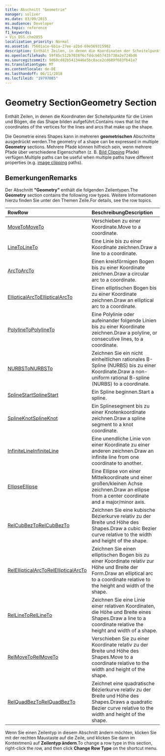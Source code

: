 ```yaml
---
title: Abschnitt "Geometrie"
manager: soliver
ms.date: 03/09/2015
ms.audience: Developer
ms.topic: reference
f1_keywords:
- Vis_DSS.chm2055
localization_priority: Normal
ms.assetid: 75601a1e-6b1a-27ee-a2bd-69e569315982
description: Enthält Zeilen, in denen die Koordinaten der Scheitelpunkte für die Linien und Bögen, die das Shape bilden aufgeführt.
ms.openlocfilehash: 59f85c512b7038f6cfddcb657435730a2e724bd6
ms.sourcegitcommit: 9d60cd82b5413446e5bc8ace2cd689f683fb41a7
ms.translationtype: MT
ms.contentlocale: de-DE
ms.lasthandoff: 06/11/2018
ms.locfileid: "19797085"
---
```

# <a name="geometry-section"></a><span data-ttu-id="6ee2c-103">Geometry Section</span><span class="sxs-lookup"><span data-stu-id="6ee2c-103">Geometry Section</span></span>

<span data-ttu-id="6ee2c-104">Enthält Zeilen, in denen die Koordinaten der Scheitelpunkte für die Linien und Bögen, die das Shape bilden aufgeführt.</span><span class="sxs-lookup"><span data-stu-id="6ee2c-104">Contains rows that list the coordinates of the vertices for the lines and arcs that make up the shape.</span></span> 
  
<span data-ttu-id="6ee2c-105">Die Geometrie eines Shapes kann in mehreren **geometrischen** Abschnitte ausgedrückt werden.</span><span class="sxs-lookup"><span data-stu-id="6ee2c-105">The geometry of a shape can be expressed in multiple **Geometry** sections.</span></span> <span data-ttu-id="6ee2c-106">Mehrere Pfade können hilfreich sein, wenn mehrere Pfade über verschiedene Eigenschaften (z. B. [Bild Clipping](clippingpath-cell-foreign-image-info-section.md) Pfade) verfügen.</span><span class="sxs-lookup"><span data-stu-id="6ee2c-106">Multiple paths can be useful when multiple paths have different properties (e.g. [image clipping](clippingpath-cell-foreign-image-info-section.md) paths).</span></span> 
  
## <a name="remarks"></a><span data-ttu-id="6ee2c-107">Bemerkungen</span><span class="sxs-lookup"><span data-stu-id="6ee2c-107">Remarks</span></span>

<span data-ttu-id="6ee2c-108">Der Abschnitt **"Geometry"** enthält die folgenden Zeilentypen.</span><span class="sxs-lookup"><span data-stu-id="6ee2c-108">The **Geometry** section contains the following row types.</span></span> <span data-ttu-id="6ee2c-109">Weitere Informationen hierzu finden Sie unter den Themen Zeile.</span><span class="sxs-lookup"><span data-stu-id="6ee2c-109">For details, see the row topics.</span></span> 
  
|<span data-ttu-id="6ee2c-110">**Row**</span><span class="sxs-lookup"><span data-stu-id="6ee2c-110">**Row**</span></span>|<span data-ttu-id="6ee2c-111">**Beschreibung**</span><span class="sxs-lookup"><span data-stu-id="6ee2c-111">**Description**</span></span>|
|:-----|:-----|
|[<span data-ttu-id="6ee2c-112">MoveTo</span><span class="sxs-lookup"><span data-stu-id="6ee2c-112">MoveTo</span></span>](moveto-row-geometry-section.md) <br/> |<span data-ttu-id="6ee2c-113">Verschieben zu einer Koordinate.</span><span class="sxs-lookup"><span data-stu-id="6ee2c-113">Move to a coordinate.</span></span>  <br/> |
|[<span data-ttu-id="6ee2c-114">LineTo</span><span class="sxs-lookup"><span data-stu-id="6ee2c-114">LineTo</span></span>](lineto-row-geometry-section.md) <br/> |<span data-ttu-id="6ee2c-115">Eine Linie bis zu einer Koordinate zeichnen.</span><span class="sxs-lookup"><span data-stu-id="6ee2c-115">Draw a line to a coordinate.</span></span>  <br/> |
|[<span data-ttu-id="6ee2c-116">ArcTo</span><span class="sxs-lookup"><span data-stu-id="6ee2c-116">ArcTo</span></span>](arcto-row-geometry-section.md) <br/> |<span data-ttu-id="6ee2c-117">Einen kreisförmigen Bogen bis zu einer Koordinate zeichnen.</span><span class="sxs-lookup"><span data-stu-id="6ee2c-117">Draw a circular arc to a coordinate.</span></span>  <br/> |
|[<span data-ttu-id="6ee2c-118">EllipticalArcTo</span><span class="sxs-lookup"><span data-stu-id="6ee2c-118">EllipticalArcTo</span></span>](ellipticalarcto-row-geometry-section.md) <br/> |<span data-ttu-id="6ee2c-119">Einen elliptischen Bogen bis zu einer Koordinate zeichnen.</span><span class="sxs-lookup"><span data-stu-id="6ee2c-119">Draw an elliptical arc to a coordinate.</span></span>  <br/> |
|[<span data-ttu-id="6ee2c-120">PolylineTo</span><span class="sxs-lookup"><span data-stu-id="6ee2c-120">PolylineTo</span></span>](polylineto-row-geometry-section.md) <br/> |<span data-ttu-id="6ee2c-121">Eine Polylinie oder aufeinander folgende Linien bis zu einer Koordinate zeichnen.</span><span class="sxs-lookup"><span data-stu-id="6ee2c-121">Draw a polyline, or consecutive lines, to a coordinate.</span></span>  <br/> |
|[<span data-ttu-id="6ee2c-122">NURBSTo</span><span class="sxs-lookup"><span data-stu-id="6ee2c-122">NURBSTo</span></span>](nurbsto-row-geometry-section.md) <br/> |<span data-ttu-id="6ee2c-123">Zeichnen Sie ein nicht einheitlichen rationales B-Spline (NURBS) bis zu einer Koordinate.</span><span class="sxs-lookup"><span data-stu-id="6ee2c-123">Draw a non-uniform rational B-spline (NURBS) to a coordinate.</span></span>  <br/> |
|[<span data-ttu-id="6ee2c-124">SplineStart</span><span class="sxs-lookup"><span data-stu-id="6ee2c-124">SplineStart</span></span>](splinestart-row-geometry-section.md) <br/> |<span data-ttu-id="6ee2c-125">Ein Spline beginnen.</span><span class="sxs-lookup"><span data-stu-id="6ee2c-125">Start a spline.</span></span>  <br/> |
|[<span data-ttu-id="6ee2c-126">SplineKnot</span><span class="sxs-lookup"><span data-stu-id="6ee2c-126">SplineKnot</span></span>](splineknot-row-geometry-section.md) <br/> |<span data-ttu-id="6ee2c-127">Ein Splinesegment bis zu einer Knotenkoordinate zeichnen.</span><span class="sxs-lookup"><span data-stu-id="6ee2c-127">Draw a spline segment to a knot coordinate.</span></span>  <br/> |
|[<span data-ttu-id="6ee2c-128">InfiniteLine</span><span class="sxs-lookup"><span data-stu-id="6ee2c-128">InfiniteLine</span></span>](infiniteline-row-geometry-section.md) <br/> |<span data-ttu-id="6ee2c-129">Eine unendliche Linie von einer Koordinate zu einer anderen zeichnen.</span><span class="sxs-lookup"><span data-stu-id="6ee2c-129">Draw an infinite line from one coordinate to another.</span></span>  <br/> |
|[<span data-ttu-id="6ee2c-130">Ellipse</span><span class="sxs-lookup"><span data-stu-id="6ee2c-130">Ellipse</span></span>](ellipse-row-geometry-section.md) <br/> |<span data-ttu-id="6ee2c-131">Eine Ellipse von einer Mittelkoordinate und einer großen/kleinen Achse zeichnen.</span><span class="sxs-lookup"><span data-stu-id="6ee2c-131">Draw an ellipse from a center coordinate and a major/minor axis.</span></span>  <br/> |
|[<span data-ttu-id="6ee2c-132">RelCubBezTo</span><span class="sxs-lookup"><span data-stu-id="6ee2c-132">RelCubBezTo</span></span>](relcubbezto-row-geometry-section.md) <br/> |<span data-ttu-id="6ee2c-133">Zeichnen Sie eine kubische Bézierkurve relativ zu der Breite und Höhe des Shapes.</span><span class="sxs-lookup"><span data-stu-id="6ee2c-133">Draw a cubic Bezier curve relative to the width and height of the shape.</span></span>  <br/> |
|[<span data-ttu-id="6ee2c-134">RelEllipticalArcTo</span><span class="sxs-lookup"><span data-stu-id="6ee2c-134">RelEllipticalArcTo</span></span>](relellipticalarcto-row-geometry-section.md) <br/> |<span data-ttu-id="6ee2c-135">Zeichnen Sie einen elliptischen Bogen bis zu einer Koordinate relativ zur Höhe und Breite der Form.</span><span class="sxs-lookup"><span data-stu-id="6ee2c-135">Draw an elliptical arc to a coordinate relative to the height and width of the shape.</span></span>  <br/> |
|[<span data-ttu-id="6ee2c-136">RelLineTo</span><span class="sxs-lookup"><span data-stu-id="6ee2c-136">RelLineTo</span></span>](rellineto-row-geometry-section.md) <br/> |<span data-ttu-id="6ee2c-137">Zeichnen Sie eine Linie einer relativen Koordinaten, die Höhe und Breite eines Shapes.</span><span class="sxs-lookup"><span data-stu-id="6ee2c-137">Draw a line to a coordinate relative the height and width of a shape.</span></span>  <br/> |
|[<span data-ttu-id="6ee2c-138">RelMoveTo</span><span class="sxs-lookup"><span data-stu-id="6ee2c-138">RelMoveTo</span></span>](relmoveto-row-geometry-section.md) <br/> |<span data-ttu-id="6ee2c-139">Verschieben Sie zu einer Koordinate relativ zu der Breite und Höhe des Shapes.</span><span class="sxs-lookup"><span data-stu-id="6ee2c-139">Move to a coordinate relative to the width and height of the shape.</span></span>  <br/> |
|[<span data-ttu-id="6ee2c-140">RelQuadBezTo</span><span class="sxs-lookup"><span data-stu-id="6ee2c-140">RelQuadBezTo</span></span>](relquadbezto-row-geometry-section.md) <br/> |<span data-ttu-id="6ee2c-141">Zeichnet eine quadratische Bézierkurve relativ zu der Breite und Höhe des Shapes.</span><span class="sxs-lookup"><span data-stu-id="6ee2c-141">Draws a quadratic Bezier curve relative to the width and height of the shape.</span></span>  <br/> |
   
<span data-ttu-id="6ee2c-142">Wenn Sie einen Zeilentyp in diesem Abschnitt ändern möchten, klicken Sie mit der rechten Maustaste auf die Zeile, und klicken Sie dann im Kontextmenü auf **Zeilentyp ändern**.</span><span class="sxs-lookup"><span data-stu-id="6ee2c-142">To change a row type in this section, right-click the row, and then click **Change Row Type** on the shortcut menu.</span></span> 
  

